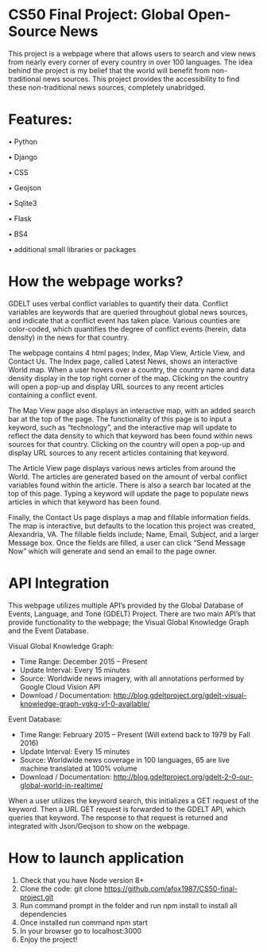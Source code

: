 # CS50 Final Project: Global Open-Source News
This project is a webpage where that allows users to search and view news from nearly every corner of every country in over 100 languages. The idea behind the project is my belief that the world will benefit from non-traditional news sources. This project provides the accessibility to find these non-traditional news sources, completely unabridged.

# Features:

•	Python

•	Django

•	CSS

•	Geojson

•	Sqlite3

•	Flask

•	BS4

•	additional small libraries or packages

# How the webpage works?

GDELT uses verbal conflict variables to quantify their data. Conflict variables are keywords that are queried throughout global news sources, and indicate that a conflict event has taken place. Various counties are color-coded, which quantifies the degree of conflict events (herein, data density) in the news for that country.

The webpage contains 4 html pages; Index, Map View, Article View, and Contact Us. The Index page, called Latest News, shows an interactive World map. When a user hovers over a country, the country name and data density display in the top right corner of the map. Clicking on the country will open a pop-up and display URL sources to any recent articles containing a conflict event.

The Map View page also displays an interactive map, with an added search bar at the top of the page. The functionality of this page is to input a keyword, such as “technology”, and the interactive map will update to reflect the data density to which that keyword has been found within news sources for that country. Clicking on the country will open a pop-up and display URL sources to any recent articles containing that keyword.

The Article View page displays various news articles from around the World. The articles are generated based on the amount of verbal conflict variables found within the article. There is also a search bar located at the top of this page. Typing a keyword will update the page to populate news articles in which that keyword has been found.

Finally, the Contact Us page displays a map and fillable information fields. The map is interactive, but defaults to the location this project was created, Alexandria, VA. The fillable fields include; Name, Email, Subject, and a larger Message box. Once the fields are filled, a user can click “Send Message Now” which will generate and send an email to the page owner.

# API Integration

This webpage utilizes multiple API’s provided by the Global Database of Events, Language, and Tone (GDELT) Project. There are two main API’s that provide functionality to the webpage; the Visual Global Knowledge Graph and the Event Database.

Visual Global Knowledge Graph:
- Time Range: December 2015 – Present
- Update Interval: Every 15 minutes
- Source: Worldwide news imagery, with all annotations performed by Google Cloud Vision API
- Download / Documentation: http://blog.gdeltproject.org/gdelt-visual-knowledge-graph-vgkg-v1-0-available/

Event Database:
- Time Range: February 2015 – Present (Will extend back to 1979 by Fall 2016)
- Update Interval: Every 15 minutes
- Source: Worldwide news coverage in 100 languages, 65 are live machine translated at 100% volume
- Download / Documentation: http://blog.gdeltproject.org/gdelt-2-0-our-global-world-in-realtime/

When a user utilizes the keyword search, this initializes a GET request of the keyword. Then a URL GET request is forwarded to the GDELT API, which queries that keyword. The response to that request is returned and integrated with Json/Geojson to show on the webpage.

# How to launch application
1.	Check that you have Node version 8+
2.	Clone the code: git clone https://github.com/afox1987/CS50-final-project.git
3.	Run command prompt in the folder and run npm install to install all dependencies
4.	Once installed run command npm start
5.	In your browser go to localhost:3000
6.	Enjoy the project!

